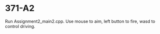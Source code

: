 # 371-A2
Run Assignment2_main2.cpp. Use mouse to aim, left button to fire, wasd to control driving.
